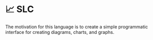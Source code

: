 # :chart_with_upwards_trend: SLC
The motivation for this language is to create a simple programmatic interface
for creating diagrams, charts, and graphs.

